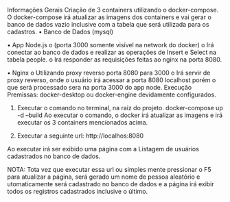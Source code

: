 Informações Gerais
Criação de 3 containers utilizando o docker-compose.
O docker-compose irá atualizar as imagens dos containers e vai gerar o banco de dados vazio inclusive com a tabela que será utilizada para os cadastros.
•	Banco de Dados (mysql)

•	App Node.js
o	(porta 3000 somente visível na network do docker)
o	Irá conectar ao banco de dados e realizar as operações de Insert e Select na tabela people.
o	Irá responder as requisições feitas ao nginx na porta 8080.

•	Nginx 
o	Utilizando proxy reverso porta 8080 para 3000
o	Irá servir de proxy reverso, onde o usuário irá acessar a porta 8080 localhost porém o que será processado sera na porta 3000 do app node.
Execução
Premissas: docker-desktop ou docker-engine devidamente configurados.
1.	Executar o comando no terminal, na raiz do projeto.
docker-compose up -d –build
Ao executar o comando, o docker irá atualizar as imagens e irá executar os 3 containers mencionados acima.

2.	Executar a seguinte url: 
http://localhos:8080 

Ao executar irá ser exibido uma página com a Listagem de usuários cadastrados no banco de dados.

NOTA: Tota vez que executar essa url ou simples mente pressionar o F5 para atualizar a página, será gerado um nome de pessoa aleatório e utomaticamente será cadastrado no banco de dados e a página irá exibir todos os registros cadastrados inclusive o último.
	

